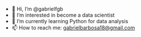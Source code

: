 - 👋 Hi, I’m @gabrielfgb
- 👀 I’m interested in become a data scientist
- 🌱 I’m currently learning Python for data analysis
- 📫 How to reach me: gabrielbarbosa18@gmail.com

<!---
gabrielfgb/gabrielfgb is a ✨ special ✨ repository because its `README.md` (this file) appears on your GitHub profile.
You can click the Preview link to take a look at your changes.
--->
